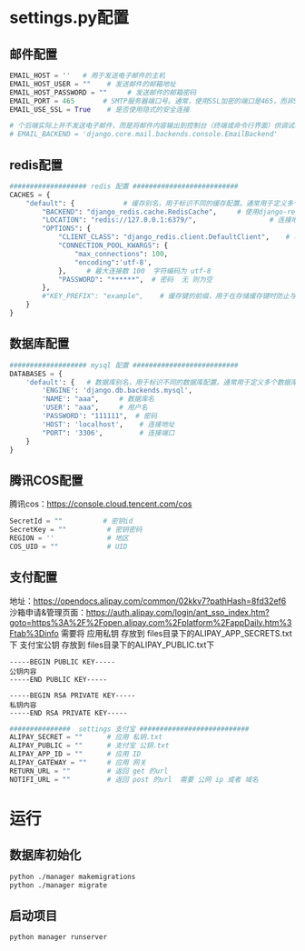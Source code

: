 # settings.py配置
## 邮件配置
```python
EMAIL_HOST = ''   # 用于发送电子邮件的主机
EMAIL_HOST_USER = ""    # 发送邮件的邮箱地址
EMAIL_HOST_PASSWORD = ""     # 发送邮件的邮箱密码
EMAIL_PORT = 465       # SMTP服务器端口号。通常，使用SSL加密的端口是465，而非SSL加密的端口是25或587，具体取决于你的邮件提供商。
EMAIL_USE_SSL = True    # 是否使用隐式的安全连接

# 个后端实际上并不发送电子邮件，而是将邮件内容输出到控制台（终端或命令行界面）供调试和开发使用。
# EMAIL_BACKEND = 'django.core.mail.backends.console.EmailBackend'
```
## redis配置
```python
################### redis 配置 ##########################
CACHES = {
    "default": {            # 缓存别名，用于标识不同的缓存配置。通常用于定义多个缓存
        "BACKEND": "django_redis.cache.RedisCache",     # 使用django-redis 提供的 redis 缓存后端
        "LOCATION": "redis://127.0.0.1:6379/",                  # 连接地址和端口
        "OPTIONS": {                                                        # 配置项
            "CLIENT_CLASS": "django_redis.client.DefaultClient",    # 客户端实现类，通常固定使用
            "CONNECTION_POOL_KWARGS": {
                "max_connections": 100,
                "encoding":'utf-8',
            },     # 最大连接数 100  字符编码为 utf-8
            "PASSWORD": "******",  # 密码  无 则为空
        },
        #"KEY_PREFIX": "example",    # 缓存键的前缀，用于在存储缓存键时防止与其他应用程序的键冲突。在这个示例中，键的前缀为 "example"。
    }
}
```
## 数据库配置
```python
################### mysql 配置 ##########################
DATABASES = {
    'default': {   # 数据库别名，用于标识不同的数据库配置。通常用于定义多个数据库
        'ENGINE': 'django.db.backends.mysql',
        'NAME': "aaa",     # 数据库名
        'USER': "aaa",     # 用户名
        'PASSWORD': "111111",  # 密码
        'HOST': 'localhost',    # 连接地址
        "PORT": '3306',         # 连接端口
    }
}
```
## 腾讯COS配置
腾讯cos：https://console.cloud.tencent.com/cos
```python
SecretId = ""          # 密钥id 
SecretKey = ""          # 密钥密码
REGION = ''             # 地区
COS_UID = ""            # UID
```
## 支付配置
地址：https://opendocs.alipay.com/common/02kkv7?pathHash=8fd32ef6
沙箱申请&管理页面：https://auth.alipay.com/login/ant_sso_index.htm?goto=https%3A%2F%2Fopen.alipay.com%2Fplatform%2FappDaily.htm%3Ftab%3Dinfo
需要将 应用私钥 存放到 files目录下的ALIPAY_APP_SECRETS.txt下
支付宝公钥 存放到 files目录下的ALIPAY_PUBLIC.txt下
```text
-----BEGIN PUBLIC KEY-----
公钥内容
-----END PUBLIC KEY-----
```

```text
-----BEGIN RSA PRIVATE KEY-----
私钥内容
-----END RSA PRIVATE KEY-----
```

```python
###############  settings 支付宝 ###########################
ALIPAY_SECRET = ""      # 应用 私钥.txt
ALIPAY_PUBLIC = ""      # 支付宝 公钥.txt
ALIPAY_APP_ID = ""      # 应用 ID
ALIPAY_GATEWAY = ""     # 应用 网关
RETURN_URL = ""         # 返回 get 的url
NOTIFI_URL = ""         # 返回 post 的url  需要 公网 ip 或者 域名

```
# 运行
## 数据库初始化
```bash
python ./manager makemigrations
python ./manager migrate
```
## 启动项目
```bash
python manager runserver
```